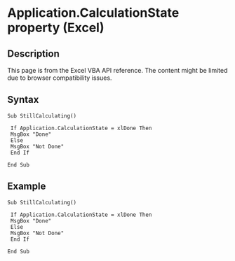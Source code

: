 # Application.CalculationState property (Excel)

## Description
This page is from the Excel VBA API reference. The content might be limited due to browser compatibility issues.

## Syntax
```vba
Sub StillCalculating() 
 
 If Application.CalculationState = xlDone Then 
 MsgBox "Done" 
 Else 
 MsgBox "Not Done" 
 End If 
 
End Sub
```

## Example
```vba
Sub StillCalculating() 
 
 If Application.CalculationState = xlDone Then 
 MsgBox "Done" 
 Else 
 MsgBox "Not Done" 
 End If 
 
End Sub
```

